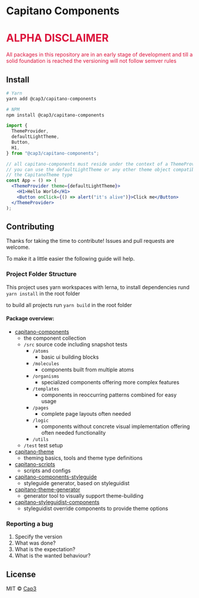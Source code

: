 # Capitano Components

# <div style="color: crimson;">ALPHA DISCLAIMER</div>

<div style="color: crimson;">
All packages in this repository are in an early stage of development and till a solid foundation  
is reached the versioning will not follow semver rules
</div>

## Install

```bash
# Yarn
yarn add @cap3/capitano-components

# NPM
npm install @cap3/capitano-components
```

```jsx
import {
  ThemeProvider,
  defaultLightTheme,
  Button,
  H1,
} from "@cap3/capitano-components";

// all capitano-components must reside under the context of a ThemeProvider,
// you can use the defaultLightTheme or any other theme object compatible with
// the CapitanoTheme type
const App = () => (
  <ThemeProvider theme={defaultLightTheme}>
    <H1>Hello World</H1>
    <Button onClick={() => alert("it's alive")}>Click me</Button>
  </ThemeProvider>
);
```

## Contributing

Thanks for taking the time to contribute!
Issues and pull requests are welcome.

To make it a little easier the following guide will help.

### Project Folder Structure

This project uses yarn workspaces with lerna, to install dependencies rund `yarn install` in the root folder

to build all projects run `yarn build` in the root folder

#### Package overview:

- [capitano-components](https://github.com/Cap3/capitano-react/tree/master/packages/capitano-components)
  - the component collection
  - `/src` source code including snapshot tests
    - `/atoms`
      - basic ui building blocks
    - `/molecules`
      - components built from multiple atoms
    - `/organisms`
      - specialized components offering more complex features
    - `/templates`
      - components in reoccurring patterns combined for easy usage
    - `/pages`
      - complete page layouts often needed
    - `/logic`
      - components without concrete visual implementation offering often needed functionality
    - `/utils`
  - `/test` test setup
- [capitano-theme](https://github.com/Cap3/capitano-react/tree/master/packages/capitano-theme)
  - theming basics, tools and theme type definitions
- [capitano-scripts](https://github.com/Cap3/capitano-react/tree/master/packages/capitano-scripts)
  - scripts and configs
- [capitano-components-styleguide](https://github.com/Cap3/capitano-react/tree/master/packages/capitano-components-styleguide)
  - styleguide generator, based on styleguidist
- [capitano-theme-generator](https://github.com/Cap3/capitano-react/tree/master/packages/capitano-theme-generator)
  - generator tool to visually support theme-building
- [capitano-styleguidist-components](https://github.com/Cap3/capitano-react/tree/master/packages/capitano-styleguidist-components)
  - styleguidist override components to provide theme options

### Reporting a bug

1. Specify the version
2. What was done?
3. What is the expectation?
4. What is the wanted behaviour?

## License

MIT © [Cap3](https://github.com/cap3)
